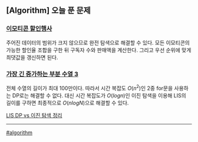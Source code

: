 ## [Algorithm] 오늘 푼 문제

### [이모티콘 할인행사](https://school.programmers.co.kr/learn/courses/30/lessons/150368) 

주어진 데이터의 범위가 크지 않으므로 완전 탐색으로 해결할 수 있다. 모든 이모티콘의 가능한 할인율 조합을 구한 뒤 구독자 수와 판매액을 계산한다. 그리고 우선 순위에 맞게 최댓값을 갱신하면 된다.

### [가장 긴 증가하는 부분 수열 3](https://www.acmicpc.net/problem/12738) 

전체 수열의 길이가 최대 100만이다. 따라서 시간 복잡도 $O(n^2)$인 2중 for문을 사용하는 DP로는 해결할 수 없다. 대신 시간 복잡도가 $O(logn)$인 이진 탐색을 이용해 LIS의 길이를 구하면 최종적으로 $O(nlogN)$으로 해결할 수 있다.

[LIS DP vs 이진 탐색 정리](https://velog.io/@wda067/Algorithm-LIS-feat.-DP-vs-%EC%9D%B4%EC%A7%84-%ED%83%90%EC%83%89)
***

[#algorithm](https://github.com/wda067/TIL/search?q=%23algorithm&type=code)